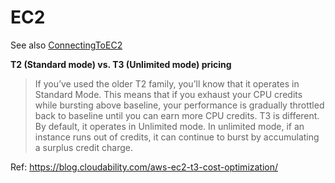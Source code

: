 # EC2

See also [ConnectingToEC2](ConnectingToEC2.md)

**T2 (Standard mode) vs. T3 (Unlimited mode) pricing**

> If you’ve used the older T2 family, you’ll know that it operates in Standard Mode. This means that if you exhaust your CPU credits while bursting above baseline, your performance is gradually throttled back to baseline until you can earn more CPU credits.
> T3 is different. By default, it operates in Unlimited mode. In unlimited mode, if an instance runs out of credits, it can continue to burst by accumulating a surplus credit charge. 

Ref: https://blog.cloudability.com/aws-ec2-t3-cost-optimization/
